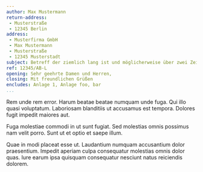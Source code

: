 ```yaml
---
author: Max Mustermann
return-address:
 - Musterstraße
 - 12345 Berlin
address:
 - Musterfirma GmbH
 - Max Mustermann
 - Musterstraße
 - 12345 Musterstadt
subject: Betreff der ziemlich lang ist und möglicherweise über zwei Zeilen gehen muss und daher umbricht
ref: 12345/AB-L
opening: Sehr geehrte Damen und Herren,
closing: Mit freundlichen Grüßen
encludes: Anlage 1, Anlage foo, bar
...
```


Rem unde rem error. Harum beatae beatae numquam unde fuga. Qui illo quasi voluptatum. Laboriosam blanditiis ut accusamus est tempora. Dolores fugit impedit maiores aut.

Fuga molestiae commodi in ut sunt fugiat. Sed molestias omnis possimus nam velit porro. Sunt ut et optio et saepe illum.

Quae in modi placeat esse ut. Laudantium numquam accusantium dolor praesentium. Impedit aperiam culpa consequatur molestias omnis dolor quas. Iure earum ipsa quisquam consequatur nesciunt natus reiciendis dolorem.

